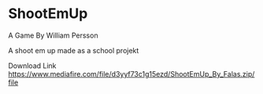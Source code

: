 # ShootEmUp 
A Game By William Persson

A shoot em up made as a school projekt

Download Link https://www.mediafire.com/file/d3yyf73c1g15ezd/ShootEmUp_By_Falas.zip/file 
